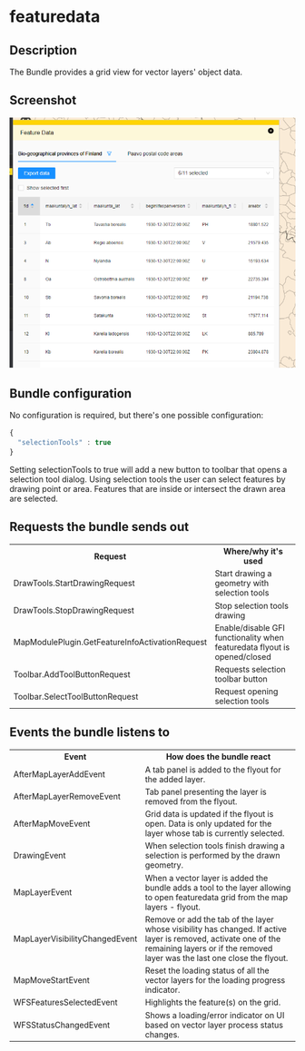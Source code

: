 # featuredata

## Description

The Bundle provides a grid view for vector layers' object data.

## Screenshot

![screenshot](featuredata.png)

## Bundle configuration

No configuration is required, but there's one possible configuration:

```javascript
{
  "selectionTools" : true
}
```

Setting selectionTools to true will add a new button to toolbar that opens a selection tool dialog. Using selection tools the user can select features by drawing point or area. Features that are inside or intersect the drawn area are selected.

## Requests the bundle sends out

<table class="table">
  <tr>
    <th>Request</th><th> Where/why it's used</th>
  </tr>


  <tr>
    <td>DrawTools.StartDrawingRequest</td><td> Start drawing a geometry with selection tools</td>
  </tr>
  <tr>
    <td>DrawTools.StopDrawingRequest</td><td> Stop selection tools drawing</td>
  </tr>
  <tr>
    <td>MapModulePlugin.GetFeatureInfoActivationRequest</td><td> Enable/disable GFI functionality when featuredata flyout is opened/closed</td>
  </tr>
  <tr>
    <td>Toolbar.AddToolButtonRequest</td><td> Requests selection toolbar button</td>
  </tr>
  <tr>
    <td>Toolbar.SelectToolButtonRequest</td><td> Request opening selection tools</td>
  </tr>

</table>

## Events the bundle listens to

<table class="table">
<tr>
  <th> Event </th><th> How does the bundle react</th>
</tr>
<tr>
  <td> AfterMapLayerAddEvent </td><td> A tab panel is added to the flyout for the added layer.</td>
</tr>
<tr>
  <td> AfterMapLayerRemoveEvent </td><td> Tab panel presenting the layer is removed from the flyout.</td>
</tr>
<tr>
  <td> AfterMapMoveEvent </td><td> Grid data is updated if the flyout is open. Data is only updated for the layer whose tab is currently selected.</td>
</tr>
<tr>
  <td> DrawingEvent </td><td> When selection tools finish drawing a selection is performed by the drawn geometry.</td>
</tr>
<tr>
  <td> MapLayerEvent </td><td> When a vector layer is added the bundle adds a tool to the layer allowing to open featuredata grid from the map layers - flyout.</td>
</tr>
<tr>
  <td> MapLayerVisibilityChangedEvent </td><td> Remove or add the tab of the layer whose visibility has changed. If active layer is removed, activate one of the remaining layers or if the removed layer was the last one close the flyout.</td>
</tr>
<tr>
  <td> MapMoveStartEvent </td><td>Reset the loading status of all the vector layers for the loading progress indicator.</td>
</tr>
<tr>
  <td> WFSFeaturesSelectedEvent </td><td> Highlights the feature(s) on the grid.</td>
</tr>
<tr>
  <td> WFSStatusChangedEvent </td><td> Shows a loading/error indicator on UI based on vector layer process status changes.</td>
</tr>
</table>
